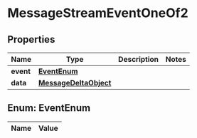 

# MessageStreamEventOneOf2

## Properties

Name | Type | Description | Notes
------------ | ------------- | ------------- | -------------
**event** | [**EventEnum**](#EventEnum) |  | 
**data** | [**MessageDeltaObject**](MessageDeltaObject.md) |  | 


## Enum: EventEnum

Name | Value
---- | -----




